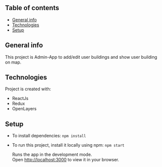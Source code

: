 ## Table of contents

- [General info](#general-info)
- [Technologies](#technologies)
- [Setup](#setup)

## General info

This project is Admin-App to add/edit user buildings and show user building on map.

## Technologies

Project is created with:

- ReactJs
- Redux
- OpenLayers

## Setup

- To install dependencies: `npm install`

- To run this project, install it locally using npm: `npm start`

  Runs the app in the development mode.\
   Open [http://localhost:3000](http://localhost:3000) to view it in your browser.

